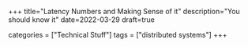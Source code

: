 +++
title="Latency Numbers and Making Sense of it"
description="You should know it"
date=2022-03-29
draft=true

categories = ["Technical Stuff"]
tags = ["distributed systems"]
+++

## 